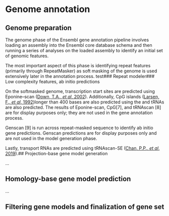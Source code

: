 # Genome annotation

## Genome preparation

The genome phase of the Ensembl gene annotation pipeline involves loading an assembly into the Ensembl core database schema and then running a series of analyses on the loaded assembly to identify an initial set of genomic features.

The most important aspect of this phase is identifying repeat features (primarily through RepeatMasker) as soft masking of the genome is used extensively later in the annotation process.
test### Repeat modeler### Low complexity features, ab initio predictions

On the softmasked genome, transcription start sites are predicted using Eponine–scan ([Down, T.A., *et al*, 2002](https://doi.org/10.1101/gr.216102)). Additionally, CpG islands ([Larsen, F., *et al*, 1992](https://doi.org/10.1016/0888-7543(92)90024-m))longer than 400 bases are also predicted using the  and tRNAs are also predicted. The results of Eponine-scan, CpG[7], and tRNAscan [8] are for display purposes only; they are not used in the gene annotation process.

Genscan [9] is run across repeat-masked sequence to identify ab initio gene predictions. Genscan predictions are for display purposes only and are not used in the model generation phase.

Lastly, transport RNAs are predicted using tRNAscan-SE ([Chan, P.P., *et al*, 2019](https://doi.org/10.1007/978-1-4939-9173-0_1)).## Projection-base gene model generation

...
## Homology-base gene model prediction

...
## Filtering gene models and finalization of gene set
